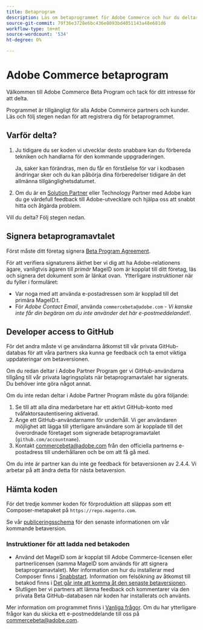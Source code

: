 ```yaml
---
title: Betaprogram
description: Läs om betaprogrammet för Adobe Commerce och hur du deltar.
source-git-commit: 79f36e3728e6bc436e8093bd4051143a48e681d6
workflow-type: tm+mt
source-wordcount: '534'
ht-degree: 0%

---
```



# Adobe Commerce betaprogram

Välkommen till Adobe Commerce Beta Program och tack för ditt intresse för att delta.

Programmet är tillgängligt för alla Adobe Commerce partners och kunder.
Läs och följ stegen nedan för att registrera dig för betaprogrammet.

## Varför delta?

1. Ju tidigare du ser koden vi utvecklar desto snabbare kan du förbereda tekniken och handlarna för den kommande uppgraderingen.

   Ja, saker kan förändras, men du får en förståelse för var i kodbasen ändringar sker och du kan påbörja dina förberedelser tidigare än det allmänna tillgänglighetsdatumet.

1. Om du är en [Solution Partner](https://developer.adobe.com/commerce/contributor/community/contribution-programs/) eller Technology Partner med Adobe kan du ge värdefull feedback till Adobe-utvecklare och hjälpa oss att snabbt hitta och åtgärda problem.

Vill du delta? Följ stegen nedan.

## Signera betaprogramavtalet

Först måste ditt företag signera [Beta Program Agreement](https://experiencecloudpanel.adobe.com/c/a/6hxAOc9DD1vCx2tg1jBKGB).

För att verifiera signaturens äkthet ber vi dig att ha Adobe-relationens ägare, vanligtvis ägaren till _primär_ MageID som är kopplat till ditt företag, läs och signera det dokument som är länkat ovan. &#x200B;
Ytterligare instruktioner när du fyller i formuläret:

- Var noga med att använda e-postadressen som är kopplad till det primära MageID:t.
- För _Adobe Contact Email_, använda `commercebeta@adobe.com` - _Vi kanske inte får din begäran om du inte använder det här e-postmeddelandet!_.

## Developer access to GitHub

För det andra måste vi ge användarna åtkomst till vår privata GitHub-databas för att våra partners ska kunna ge feedback och ta emot viktiga uppdateringar om betaversionen.

Om du redan deltar i Adobe Partner Program ger vi GitHub-användarna tillgång till vår privata lagringsplats när betaprogramavtalet har signerats. Du behöver inte göra något annat.

Om du inte redan deltar i Adobe Partner Program måste du göra följande:

1. Se till att alla dina medarbetare har ett aktivt GitHub-konto med tvåfaktorsautentisering aktiverad.
1. Ange ett GitHub-användarnamn för underhåll. Vi ger användaren möjlighet att lägga till ytterligare användare som är kopplade till det överordnade företaget som signerade betaprogramavtalet (`github.com/accountname`).
1. Kontakt <commercebeta@adobe.com> från den officiella partnerns e-postadress till underhållaren och be om att få gå med.

Om du inte är partner kan du inte ge feedback för betaversionen av 2.4.4. Vi arbetar på att ändra detta för nästa betaversion.

## Hämta koden

För det tredje kommer koden för förproduktion att släppas som ett Composer-metapaket på `https://repo.magento.com`.

Se vår [publiceringsschema](schedule.md) för den senaste informationen om vår kommande betaversion.

### Instruktioner för att ladda ned betakoden

- Använd det MageID som är kopplat till Adobe Commerce-licensen eller partnerlicensen (samma MageID som används för att signera betaprogramavtalet).
Mer information om hur du installerar med Composer finns i [Snabbstart](../installation/composer.md).
Information om felsökning av åtkomst till betakod finns i [Det går inte att komma åt den senaste betaversionen](https://support.magento.com/hc/en-us/articles/360048169471).
- Slutligen ber vi partners att lämna feedback och kommentarer via den privata Beta GitHub-databasen när koden har installerats och använts.

Mer information om programmet finns i [Vanliga frågor](https://fieldreadiness-adobe.highspot.com/items/5e5e6b8fc714332f32a7cd96?lfrm=rhp.0). Om du har ytterligare frågor kan du skicka ett e-postmeddelande till oss på <commercebeta@adobe.com>.
